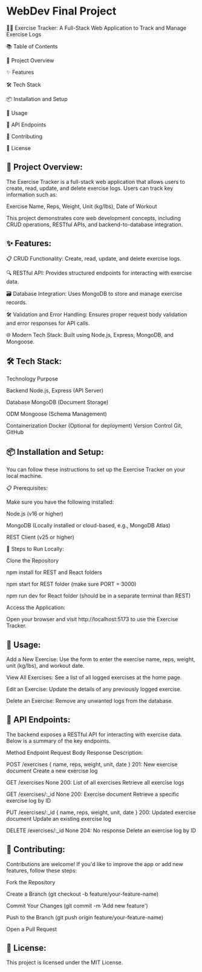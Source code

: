 # WebDev Final Project

🏋️‍♀️ Exercise Tracker: A Full-Stack Web Application to Track and Manage Exercise Logs

📚 Table of Contents

📖 Project Overview

✨ Features

🛠️ Tech Stack

📦 Installation and Setup

🚀 Usage

📡 API Endpoints

🤝 Contributing

📜 License

📖 Project Overview:
---
The Exercise Tracker is a full-stack web application that allows users to create, read, update, and delete exercise logs. Users can track key information such as:

Exercise Name, Reps, Weight, Unit (kg/lbs), Date of Workout

This project demonstrates core web development concepts, including CRUD operations, RESTful APIs, and backend-to-database integration.

✨ Features:
---
📋 CRUD Functionality: Create, read, update, and delete exercise logs.

🔍 RESTful API: Provides structured endpoints for interacting with exercise data.

🗃️ Database Integration: Uses MongoDB to store and manage exercise records.

🛠️ Validation and Error Handling: Ensures proper request body validation and error responses for API calls.

🌐 Modern Tech Stack: Built using Node.js, Express, MongoDB, and Mongoose.

🛠️ Tech Stack:
---
Technology	Purpose

Backend	Node.js, Express (API Server)

Database	MongoDB (Document Storage)

ODM	Mongoose (Schema Management)

Containerization	Docker (Optional for deployment)
Version Control	Git, GitHub

📦 Installation and Setup:
---
You can follow these instructions to set up the Exercise Tracker on your local machine.

📋 Prerequisites:

Make sure you have the following installed:

Node.js (v16 or higher)

MongoDB (Locally installed or cloud-based, e.g., MongoDB Atlas)

REST Client (v25 or higher)

🚀 Steps to Run Locally:

Clone the Repository

npm install for REST and React folders

npm start for REST folder (make sure PORT = 3000)

npm run dev for React folder (should be in a separate terminal than REST)

Access the Application:

Open your browser and visit http://localhost:5173 to use the Exercise Tracker.

🚀 Usage:
---
Add a New Exercise: Use the form to enter the exercise name, reps, weight, unit (kg/lbs), and workout date.

View All Exercises: See a list of all logged exercises at the home page.

Edit an Exercise: Update the details of any previously logged exercise.

Delete an Exercise: Remove any unwanted logs from the database.

📡 API Endpoints:
---
The backend exposes a RESTful API for interacting with exercise data. Below is a summary of the key endpoints.

Method	Endpoint	Request Body	Response	Description:

POST	/exercises	{ name, reps, weight, unit, date }	201: New exercise document	Create a new exercise log

GET	/exercises	None	200: List of all exercises	Retrieve all exercise logs

GET	/exercises/:_id	None	200: Exercise document	Retrieve a specific exercise log by ID

PUT	/exercises/:_id	{ name, reps, weight, unit, date }	200: Updated exercise document	Update an existing exercise log

DELETE	/exercises/:_id	None	204: No response	Delete an exercise log by ID

🤝 Contributing:
---
Contributions are welcome! If you'd like to improve the app or add new features, follow these steps:

Fork the Repository

Create a Branch (git checkout -b feature/your-feature-name)

Commit Your Changes (git commit -m 'Add new feature')

Push to the Branch (git push origin feature/your-feature-name)

Open a Pull Request

📜 License:
---
This project is licensed under the MIT License.









